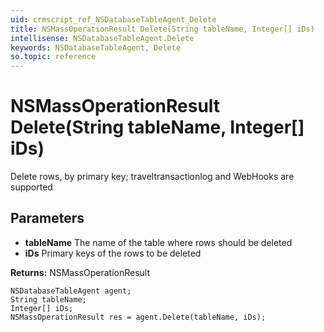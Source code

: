 ```yaml
---
uid: crmscript_ref_NSDatabaseTableAgent_Delete
title: NSMassOperationResult Delete(String tableName, Integer[] iDs)
intellisense: NSDatabaseTableAgent.Delete
keywords: NSDatabaseTableAgent, Delete
so.topic: reference
---
```


# NSMassOperationResult Delete(String tableName, Integer[] iDs)

Delete rows, by primary key; traveltransactionlog and WebHooks are supported

## Parameters

* **tableName** The name of the table where rows should be deleted
* **iDs** Primary keys of the rows to be deleted

**Returns:** NSMassOperationResult

```crmscript
NSDatabaseTableAgent agent;
String tableName;
Integer[] iDs;
NSMassOperationResult res = agent.Delete(tableName, iDs);
```

